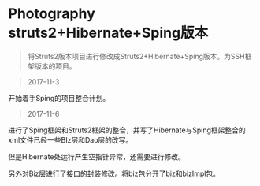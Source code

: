 # Photography struts2+Hibernate+Sping版本

> 将Struts2版本项目进行修改成Struts2+Hibernate+Sping版本。为SSH框架版本的项目。

> 2017-11-3

开始着手Sping的项目整合计划。

> 2017-11-6

进行了Sping框架和Struts2框架的整合，并写了Hibernate与Sping框架整合的xml文件已经一些BIz层和Dao层的改写。

但是Hibernate处运行产生空指针异常，还需要进行修改。

另外对Biz层进行了接口的封装修改。将biz包分开了biz和bizImpl包。


